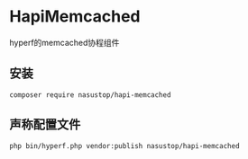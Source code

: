# HapiMemcached
hyperf的memcached协程组件

## 安装
```
composer require nasustop/hapi-memcached
```

## 声称配置文件
```
php bin/hyperf.php vendor:publish nasustop/hapi-memcached
```